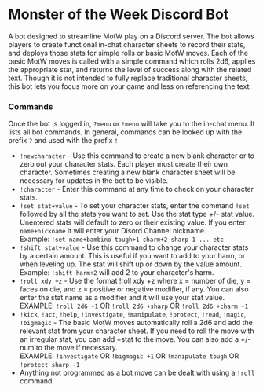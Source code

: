 # Monster of the Week Discord Bot

A bot designed to streamline MotW play on a Discord server. The bot allows players to create functional in-chat character sheets to record their stats, and deploys those stats for simple rolls or basic MotW moves. Each of the basic MotW moves is called with a simple command which rolls 2d6, applies the appropriate stat, and returns the level of success along with the related text. Though it is not intended to fully replace traditional character sheets, this bot lets you focus more on your game and less on referencing the text.

### Commands

Once the bot is logged in, `?menu` or `!menu` will take you to the in-chat menu. It lists all bot commands. In general, commands can be looked up with the prefix `?` and used with the prefix `!`

 * `!newcharacter` - Use this command to create a new blank character or to zero out your character stats. Each player must create their own character. Sometimes creating a new blank character sheet will be necessary for updates in the bot to be visible.
 * `!character` - Enter this command at any time to check on your character stats.
 * `!set stat+value` - To set your character stats, enter the command `!set` followed by all the stats you want to set. Use the stat type +/- stat value. Unentered stats will default to zero or their existing value. If you enter `name+nickname` it will enter your Disord Channel nickname.  
 Example: `!set name+bambino tough+1 charm+2 sharp-1 ... etc`
 * `!shift stat+value` - Use this command to change your character stats by a certain amount. This is useful if you want to add to your harm, or when leveling up. The stat will shift up or down by the value amount.  
 Example: `!shift harm+2` will add 2 to your character's harm.
 * `!roll xdy +z` - Use the format !roll xdy +z where x = number of die, y = faces on die, and z = positive or negative modifier, if any. You can also enter the stat name as a modifier and it will use your stat value.  
 EXAMPLE: `!roll 2d6 +1` OR `!roll 2d6 +sharp` OR `!roll 2d6 +charm -1`
 * `!kick`, `!act`, `!help`, `!investigate`, `!manipulate`, `!protect`, `!read`, `!magic`, `!bigmagic` - The basic MotW moves automatically roll a 2d6 and add the relevant stat from your character sheet. If you need to roll the move with an irregular stat, you can add +stat to the move. You can also add a +/-num to the move if necessary.  
 EXAMPLE: `!investigate` OR `!bigmagic +1` OR `!manipulate tough` OR `!protect sharp -1`
 * Anything not programmed as a bot move can be dealt with using a `!roll` command.
